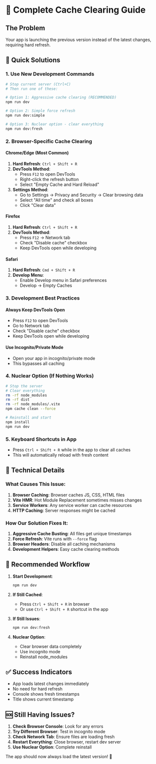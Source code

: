 # 🧹 Complete Cache Clearing Guide

## The Problem
Your app is launching the previous version instead of the latest changes, requiring hard refresh.

## 🚀 Quick Solutions

### 1. Use New Development Commands
```bash
# Stop current server (Ctrl+C)
# Then run one of these:

# Option 1: Aggressive cache clearing (RECOMMENDED)
npm run dev

# Option 2: Simple force refresh
npm run dev:simple

# Option 3: Nuclear option - clear everything
npm run dev:fresh
```

### 2. Browser-Specific Cache Clearing

#### Chrome/Edge (Most Common)
1. **Hard Refresh**: `Ctrl + Shift + R`
2. **DevTools Method**:
   - Press `F12` to open DevTools
   - Right-click the refresh button
   - Select "Empty Cache and Hard Reload"
3. **Settings Method**:
   - Go to Settings → Privacy and Security → Clear browsing data
   - Select "All time" and check all boxes
   - Click "Clear data"

#### Firefox
1. **Hard Refresh**: `Ctrl + Shift + R`
2. **DevTools Method**:
   - Press `F12` → Network tab
   - Check "Disable cache" checkbox
   - Keep DevTools open while developing

#### Safari
1. **Hard Refresh**: `Cmd + Shift + R`
2. **Develop Menu**:
   - Enable Develop menu in Safari preferences
   - Develop → Empty Caches

### 3. Development Best Practices

#### Always Keep DevTools Open
- Press `F12` to open DevTools
- Go to Network tab
- Check "Disable cache" checkbox
- Keep DevTools open while developing

#### Use Incognito/Private Mode
- Open your app in incognito/private mode
- This bypasses all caching

### 4. Nuclear Option (If Nothing Works)

```bash
# Stop the server
# Clear everything
rm -rf node_modules
rm -rf dist
rm -rf node_modules/.vite
npm cache clean --force

# Reinstall and start
npm install
npm run dev
```

### 5. Keyboard Shortcuts in App
- Press `Ctrl + Shift + R` while in the app to clear all caches
- This will automatically reload with fresh content

## 🔧 Technical Details

### What Causes This Issue:
1. **Browser Caching**: Browser caches JS, CSS, HTML files
2. **Vite HMR**: Hot Module Replacement sometimes misses changes
3. **Service Workers**: Any service worker can cache resources
4. **HTTP Caching**: Server responses might be cached

### How Our Solution Fixes It:
1. **Aggressive Cache Busting**: All files get unique timestamps
2. **Force Refresh**: Vite runs with `--force` flag
3. **Browser Headers**: Disable all caching mechanisms
4. **Development Helpers**: Easy cache clearing methods

## 🎯 Recommended Workflow

1. **Start Development**:
   ```bash
   npm run dev
   ```

2. **If Still Cached**:
   - Press `Ctrl + Shift + R` in browser
   - Or use `Ctrl + Shift + R` shortcut in the app

3. **If Still Issues**:
   ```bash
   npm run dev:fresh
   ```

4. **Nuclear Option**:
   - Clear browser data completely
   - Use incognito mode
   - Reinstall node_modules

## ✅ Success Indicators

- App loads latest changes immediately
- No need for hard refresh
- Console shows fresh timestamps
- Title shows current timestamp

## 🆘 Still Having Issues?

1. **Check Browser Console**: Look for any errors
2. **Try Different Browser**: Test in incognito mode
3. **Check Network Tab**: Ensure files are loading fresh
4. **Restart Everything**: Close browser, restart dev server
5. **Use Nuclear Option**: Complete reinstall

The app should now always load the latest version! 🎉
